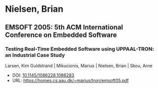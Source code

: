 # Nielsen, Brian

## EMSOFT 2005: 5th ACM International Conference on Embedded Software

### Testing Real-Time Embedded Software using UPPAAL-TRON: an Industrial Case Study
Larsen, Kim Guldstrand | Mikucionis, Marius | Nielsen, Brian | Skou, Arne
* DOI: [10.1145/1086228.1086283](https://doi.org/10.1145/1086228.1086283)
* URL: <https://homes.cs.aau.dk/~marius/tron/emsoft05.pdf>

